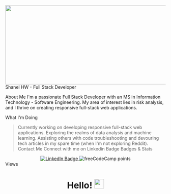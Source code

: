 <div id="banner align="center">
         <img src="https://media.giphy.com/media/L1R1tvI9svkIWwpVYr/giphy.gif" width="950" height="250" />
</div>
 Shanel HW - Full Stack Developer

About Me
I'm a passionate Full Stack Developer with an MS in Information Technology - Software Engineering. My area of interest lies in risk analysis, and I thrive on creating responsive full-stack web applications.

What I'm Doing
> Currently working on developing responsive full-stack web applications.
> Exploring the realms of data analysis and machine learning.
> Assisting others with code troubleshooting and devouring tech articles in my spare time (when I'm not exploring Reddit).
Contact Me
> Connect with me on Linkedin Badge
Badges & Stats
<div align="center">
  <a href="https://linkedin.com/in/shanel">
    <img src="https://img.shields.io/badge/LinkedIn-blue?style=for-the-badge&logo=linkedin&logoColor=white" alt="LinkedIn Badge"/>
  </a>
  
  <img alt="freeCodeCamp points" src="https://img.shields.io/freecodecamp/points/shanelatl">
</div>
Views
<div align="center">
  <img src="https://komarev.com/ghpvc/?username=shanelhw&style=flat-square&color=blue" alt=""/>
  <h1>Hello! <img src="https://media.giphy.com/media/mTpY1GAXRAspZTpeBn/giphy.gif" width="30px"/></h1>
</div>

